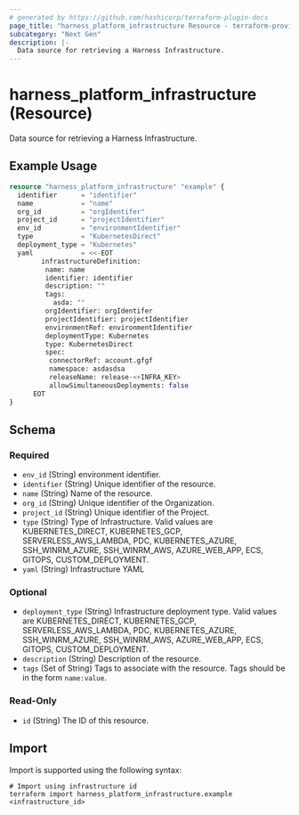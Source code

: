 ```yaml
---
# generated by https://github.com/hashicorp/terraform-plugin-docs
page_title: "harness_platform_infrastructure Resource - terraform-provider-harness"
subcategory: "Next Gen"
description: |-
  Data source for retrieving a Harness Infrastructure.
---
```


# harness_platform_infrastructure (Resource)

Data source for retrieving a Harness Infrastructure.

## Example Usage

```terraform
resource "harness_platform_infrastructure" "example" {
  identifier      = "identifier"
  name            = "name"
  org_id          = "orgIdentifer"
  project_id      = "projectIdentifier"
  env_id          = "environmentIdentifier"
  type            = "KubernetesDirect"
  deployment_type = "Kubernetes"
  yaml            = <<-EOT
        infrastructureDefinition:
         name: name
         identifier: identifier
         description: ""
         tags:
           asda: ""
         orgIdentifier: orgIdentifer
         projectIdentifier: projectIdentifier
         environmentRef: environmentIdentifier
         deploymentType: Kubernetes
         type: KubernetesDirect
         spec:
          connectorRef: account.gfgf
          namespace: asdasdsa
          releaseName: release-<+INFRA_KEY>
          allowSimultaneousDeployments: false
      EOT
}
```

<!-- schema generated by tfplugindocs -->
## Schema

### Required

- `env_id` (String) environment identifier.
- `identifier` (String) Unique identifier of the resource.
- `name` (String) Name of the resource.
- `org_id` (String) Unique identifier of the Organization.
- `project_id` (String) Unique identifier of the Project.
- `type` (String) Type of Infrastructure. Valid values are KUBERNETES_DIRECT, KUBERNETES_GCP, SERVERLESS_AWS_LAMBDA, PDC, KUBERNETES_AZURE, SSH_WINRM_AZURE, SSH_WINRM_AWS, AZURE_WEB_APP, ECS, GITOPS, CUSTOM_DEPLOYMENT.
- `yaml` (String) Infrastructure YAML

### Optional

- `deployment_type` (String) Infrastructure deployment type. Valid values are KUBERNETES_DIRECT, KUBERNETES_GCP, SERVERLESS_AWS_LAMBDA, PDC, KUBERNETES_AZURE, SSH_WINRM_AZURE, SSH_WINRM_AWS, AZURE_WEB_APP, ECS, GITOPS, CUSTOM_DEPLOYMENT.
- `description` (String) Description of the resource.
- `tags` (Set of String) Tags to associate with the resource. Tags should be in the form `name:value`.

### Read-Only

- `id` (String) The ID of this resource.

## Import

Import is supported using the following syntax:

```shell
# Import using infrastructure id
terraform import harness_platform_infrastructure.example <infrastructure_id>
```

